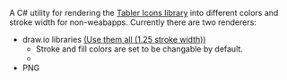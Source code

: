 A C# utility for rendering the [Tabler Icons library](https://github.com/tabler/tabler-icons) into different colors and stroke width for non-weabapps. Currently there are two renderers:

* draw.io libraries [(Use them all (1.25 stroke width))](https://app.diagrams.net/?splash=0&libs=general&clibs=Uhttps://raw.githubusercontent.com/microdee/TablerUtils/master/rendered/1.25/DrawIO/Tabler%20Icons%201.25%20A.xml;Uhttps://raw.githubusercontent.com/microdee/TablerUtils/master/rendered/1.25/DrawIO/Tabler%20Icons%201.25%20B.xml;Uhttps://raw.githubusercontent.com/microdee/TablerUtils/master/rendered/1.25/DrawIO/Tabler%20Icons%201.25%20Brands.xml;Uhttps://raw.githubusercontent.com/microdee/TablerUtils/master/rendered/1.25/DrawIO/Tabler%20Icons%201.25%20C.xml;Uhttps://raw.githubusercontent.com/microdee/TablerUtils/master/rendered/1.25/DrawIO/Tabler%20Icons%201.25%20D.xml;Uhttps://raw.githubusercontent.com/microdee/TablerUtils/master/rendered/1.25/DrawIO/Tabler%20Icons%201.25%20E.xml;Uhttps://raw.githubusercontent.com/microdee/TablerUtils/master/rendered/1.25/DrawIO/Tabler%20Icons%201.25%20F.xml;Uhttps://raw.githubusercontent.com/microdee/TablerUtils/master/rendered/1.25/DrawIO/Tabler%20Icons%201.25%20G.xml;Uhttps://raw.githubusercontent.com/microdee/TablerUtils/master/rendered/1.25/DrawIO/Tabler%20Icons%201.25%20H.xml;Uhttps://raw.githubusercontent.com/microdee/TablerUtils/master/rendered/1.25/DrawIO/Tabler%20Icons%201.25%20I.xml;Uhttps://raw.githubusercontent.com/microdee/TablerUtils/master/rendered/1.25/DrawIO/Tabler%20Icons%201.25%20J.xml;Uhttps://raw.githubusercontent.com/microdee/TablerUtils/master/rendered/1.25/DrawIO/Tabler%20Icons%201.25%20K.xml;Uhttps://raw.githubusercontent.com/microdee/TablerUtils/master/rendered/1.25/DrawIO/Tabler%20Icons%201.25%20L.xml;Uhttps://raw.githubusercontent.com/microdee/TablerUtils/master/rendered/1.25/DrawIO/Tabler%20Icons%201.25%20M.xml;Uhttps://raw.githubusercontent.com/microdee/TablerUtils/master/rendered/1.25/DrawIO/Tabler%20Icons%201.25%20N.xml;Uhttps://raw.githubusercontent.com/microdee/TablerUtils/master/rendered/1.25/DrawIO/Tabler%20Icons%201.25%20O.xml;Uhttps://raw.githubusercontent.com/microdee/TablerUtils/master/rendered/1.25/DrawIO/Tabler%20Icons%201.25%20P.xml;Uhttps://raw.githubusercontent.com/microdee/TablerUtils/master/rendered/1.25/DrawIO/Tabler%20Icons%201.25%20Q.xml;Uhttps://raw.githubusercontent.com/microdee/TablerUtils/master/rendered/1.25/DrawIO/Tabler%20Icons%201.25%20R.xml;Uhttps://raw.githubusercontent.com/microdee/TablerUtils/master/rendered/1.25/DrawIO/Tabler%20Icons%201.25%20S.xml;Uhttps://raw.githubusercontent.com/microdee/TablerUtils/master/rendered/1.25/DrawIO/Tabler%20Icons%201.25%20T.xml;Uhttps://raw.githubusercontent.com/microdee/TablerUtils/master/rendered/1.25/DrawIO/Tabler%20Icons%201.25%20U.xml;Uhttps://raw.githubusercontent.com/microdee/TablerUtils/master/rendered/1.25/DrawIO/Tabler%20Icons%201.25%20V.xml;Uhttps://raw.githubusercontent.com/microdee/TablerUtils/master/rendered/1.25/DrawIO/Tabler%20Icons%201.25%20X.xml;Uhttps://raw.githubusercontent.com/microdee/TablerUtils/master/rendered/1.25/DrawIO/Tabler%20Icons%201.25%20Y.xml;Uhttps://raw.githubusercontent.com/microdee/TablerUtils/master/rendered/1.25/DrawIO/Tabler%20Icons%201.25%20Z.xml)
  * Stroke and fill colors are set to be changable by default.
  * 
* PNG